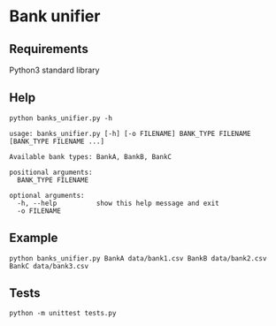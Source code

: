 # Bank unifier
## Requirements
Python3 standard library

## Help
```shell script
python banks_unifier.py -h
```

```
usage: banks_unifier.py [-h] [-o FILENAME] BANK_TYPE FILENAME [BANK_TYPE FILENAME ...]

Available bank types: BankA, BankB, BankC

positional arguments:
  BANK_TYPE FILENAME

optional arguments:
  -h, --help          show this help message and exit
  -o FILENAME
```
## Example
```shell script
python banks_unifier.py BankA data/bank1.csv BankB data/bank2.csv BankC data/bank3.csv
```

## Tests
```shell script
python -m unittest tests.py
```
